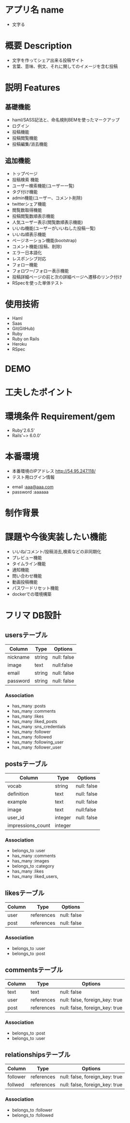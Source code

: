 # アプリ名 name
* 文字る

# 概要 Description
* 文字を作ってシェア出来る投稿サイト
* 言葉、意味、例文、それに関してのイメージを含む投稿

# 説明 Features
## 基礎機能
* haml/SASS記法と、命名規則BEMを使ったマークアップ
* ログイン
* 投稿機能
* 投稿閲覧機能
* 投稿編集/消去機能
## 追加機能
* トップページ
* 投稿検索 機能
* ユーザー検索機能(ユーザー一覧)
* タグ付け機能
* admin機能(ユーザー、コメント削除)
* twitterシェア機能
* 閲覧数取得機能
* 投稿閲覧数順表示機能
* 人気ユーザー表示(閲覧数順表示機能)
* いいね機能(ユーザーがいいねした投稿一覧)
* いいね順表示機能
* ページネーション機能(bootstrap)
* コメント機能(投稿、削除)
* エラー日本語化
* レスポンシブ対応
* フォロー機能
* フォロワー/フォロー表示機能
* 投稿詳細ページの前と次の詳細ページへ遷移のリンク付け
* RSpecを使った単体テスト

# 使用技術
* Haml
* Saas
* Git(GitHub)
* Ruby
* Ruby on Rails
* Heroku
* RSpec

# DEMO

# 工夫したポイント

# 環境条件 Requirement/gem
* Ruby'2.6.5'
* Rails'~> 6.0.0'

# 本番環境
* 本番環境のIPアドレス
  http://54.95.247.118/
* テスト用ログイン情報
- email :aaa@aaa.com
- password :aaaaaa

# 制作背景

# 課題や今後実装したい機能
* いいね/コメント/投稿消去,検索などの非同期化
* プレビュー機能
* タイムライン機能
* 通知機能
* 問い合わせ機能
* 動画投稿機能
* パスワードリセット機能
* dockerでの環境構築

# フリマ DB設計
## usersテーブル
|Column|Type|Options|
|------|----|-------|
|nickname|string|null: false|
|image|text|null:false|
|email|string|null: false|
|password|string|null: false|

### Association
- has_many :posts
- has_many :comments
- has_many :likes
- has_many :liked_posts
- has_many :sns_credentials
- has_many :follower
- has_many :followed
- has_many :following_user
- has_many :follower_user
## postsテーブル
|Column|Type|Options|
|------|----|-------|
|vocab|string|null: false|
|definition|text|null: false|
|example|text|null: false|
|image|text|null:false|
|user_id|integer|null: false|
|impressions_count|integer|

### Association
- belongs_to :user
- has_many :comments
- has_many :images
- belongs_to :category
- has_many :likes
- has_many :liked_users,

## likesテーブル
|Column|Type|Options|
|------|----|-------|
|user|references|null: false|
|post|references|null: false|


### Association
- belongs_to :user
- belongs_to :post

## commentsテーブル
|Column|Type|Options|
|------|----|-------|
|text|text|null: false|
|user|references|null: false, foreign_key: true|
|post|references|null: false, foreign_key: true|

### Association
- belongs_to :post
- belongs_to :user

## relationshipsテーブル
|Column|Type|Options|
|------|----|-------|
|follower|references|null: false, foreign_key: true|
|follwed|references|null: false, foreign_key: true|

### Association
- belongs_to :follower
- belongs_to :followed
